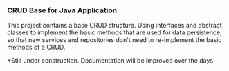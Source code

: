 ### CRUD Base for Java Application


This project contains a base CRUD structure. Using interfaces and abstract classes to implement the basic methods that are used for data persistence, so that new services and repositories don't need to re-implement the basic methods of a CRUD.

*Still under construction. Documentation will be improved over the days
